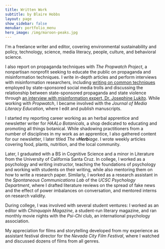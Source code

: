 ```yaml
---
title: Written Work
subtitle: by Blaire Hobbs
layout: page
show_sidebar: false
menubar: portfolio_menu
hero_image: /img/maroon-peaks.jpg
---
```


I'm a freelance writer and editor, covering environmental sustainability and policy, technology, science, media literacy, people, culture, and behavioral science. 

I also report on propaganda techniques with *The Propwatch Project*, a nonpartisan nonprofit seeking to educate the public on propaganda and misinformation techniques. I write in-depth articles and perform interviews with misinformation researchers, including [writing on common techniques](https://www.propwatch.org/article.php?id=295) employed by state-sponsored social media trolls and discussing the relationship between state-sponsored propaganda and state violence through [an interview with misinformation expert, Dr. Josephine Lukito](https://www.propwatch.org/article.php?id=305). While working with *Propwatch*, I became involved with the *Journal of Media Literacy Education*, where I edit and publish manuscripts.

I started my reporting career working as an herbal apprentice and newsletter writer for *HAALo Botanicals*, a shop dedicated to educating and promoting all things botanical. While shadowing practitioners from a number of disciplines in my work as an apprentice, I also gathered content for our newsletter, I later titled *The v**Herb**iage*. I wrote weekly articles covering food, plants, nutrition, and the local community. 

Later, I graduated with a BS in Cognitive Science and a minor in Literature from the University of California Santa Cruz. In college, I worked as a psychology and writing instructor, teaching the foundations of psychology and working with students on their writing, while also mentoring them on how to write a research paper. Similarly, I worked as a research assistant in the *Spontaneous Communications Lab* of the *UCSC Psychology Department*, where I drafted literature reviews on the spread of fake news and the effect of power imbalances on conversation, and mentored interns on research validity.

During college, I was involved with several student ventures: I worked as an editor with *Chinquapin Magazine*, a student-run literary magazine, and ran monthly movie nights with the *Psi-Chi* club, an international psychology association. 

My appreciation for films and storytelling developed from my experience as assistant festival director for the *Nevada City Film Festival*, where I watched and discussed dozens of films from all genres.  

